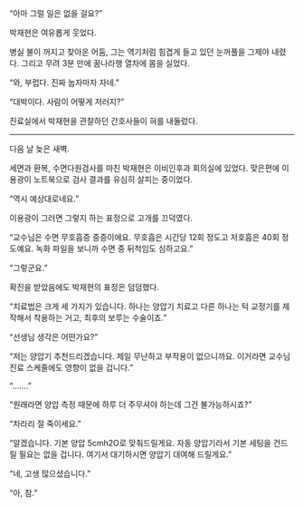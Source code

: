“아마 그럴 일은 없을 걸요?”

박재현은 여유롭게 웃었다.

병실 불이 꺼지고 찾아온 어둠, 그는 역기처럼 힘겹게 들고 있던 눈꺼풀을 그제야 내렸다. 그리고 무려 3분 만에 꿈나라행 열차에 몸을 실었다.

“와, 부럽다. 진짜 눕자마자 자네.”

“대박이다. 사람이 어떻게 저러지?”

진료실에서 박재현을 관찰하던 간호사들이 혀를 내둘렀다.

* * *

다음 날 늦은 새벽.

세면과 환복, 수면다원검사를 마친 박재현은 이비인후과 회의실에 있었다. 맞은편에 이용광이 노트북으로 검사 결과를 유심히 살피는 중이었다.

“역시 예상대로네요.”

이용광이 그러면 그렇지 하는 표정으로 고개를 끄덕였다.

“교수님은 수면 무호흡증 중증이에요. 무호흡은 시간당 12회 정도고 저호흡은 40회 정도예요. 녹화 파일을 보니까 수면 중 뒤척임도 심하고요.”

“그렇군요.”

확진을 받았음에도 박재현의 표정은 덤덤했다.

“치료법은 크게 세 가지가 있습니다. 하나는 양압기 치료고 다른 하나는 턱 교정기를 제작해서 착용하는 거고, 최후의 보루는 수술이죠.”

“선생님 생각은 어떤가요?”

“저는 양압기 추천드리겠습니다. 제일 무난하고 부작용이 없으니까요. 이거라면 교수님 진료 스케줄에도 영향이 없을 겁니다.”

“…….”

“원래라면 양압 측정 때문에 하루 더 주무셔야 하는데 그건 불가능하시죠?”

“차라리 절 죽이세요.”

“알겠습니다. 기본 양압 5cmh2O로 맞춰드릴게요. 자동 양압기라서 기본 세팅을 건드릴 필요는 없을 겁니다. 여기서 대기하시면 양압기 대여해 드릴게요.”

“네, 고생 많으셨습니다.”

“아, 참.”